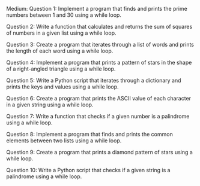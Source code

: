 Medium:
Question 1:
Implement a program that finds and prints the prime numbers between 1 and 30 
using a while loop.

Question 2:
Write a function that calculates and returns the sum of squares of numbers in 
a given list using a while loop.

Question 3:
Create a program that iterates through a list of words and prints the length 
of each word using a while loop.

Question 4:
Implement a program that prints a pattern of stars in the shape of a right-angled
triangle using a while loop.

Question 5:
Write a Python script that iterates through a dictionary and prints the keys and
values using a while loop.

Question 6:
Create a program that prints the ASCII value of each character in a given string
using a while loop.

Question 7:
Write a function that checks if a given number is a palindrome using a while loop.

Question 8:
Implement a program that finds and prints the common elements between two lists
using a while loop.

Question 9:
Create a program that prints a diamond pattern of stars using a while loop.

Question 10:
Write a Python script that checks if a given string is a palindrome 
using a while loop.
